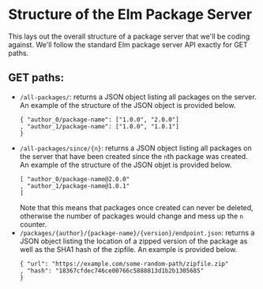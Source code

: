 # Structure of the Elm Package Server

This lays out the overall structure of a package server that we'll be coding
against. We'll follow the standard Elm package server API exactly for GET
paths.

## GET paths:

+ `/all-packages/`: returns a JSON object listing all packages on the server.
  An example of the structure of the JSON object is provided below.
  ```
  { "author_0/package-name": ["1.0.0", "2.0.0"]
  , "author_1/package-name": ["1.0.0", "1.0.1"]
  }
  ```
+ `/all-packages/since/{n}`: returns a JSON object listing all packages on the
  server that have been created since the `n`th package was created. An example
  of the structure of the JSON objet is provided below.
  ```
  [ "author_0/package-name@2.0.0"
  , "author_1/package-name@1.0.1"
  ]
  ```
  Note that this means that packages once created can never be deleted,
  otherwise the number of packages would change and mess up the `n` counter.
+ `/packages/{author}/{package-name}/{version}/endpoint.json`: returns a JSON
  object listing the location of a zipped version of the package as well as the
  SHA1 hash of the zipfile.  An example is provided below.
  ```
  { "url": "https://example.com/some-random-path/zipfile.zip"
  , "hash": "18367cfdec746ce00766c5888813d1b2b1305685"
  }
  ```
